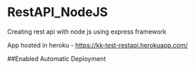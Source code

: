 # RestAPI_NodeJS

Creating rest api with node js using express framework

App hosted in heroku - https://kk-test-restapi.herokuapp.com/

##Enabled Automatic Deployment
